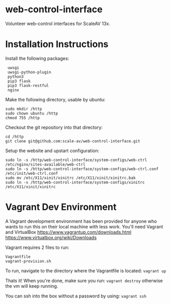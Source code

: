 web-control-interface
=====================

Volunteer web-control interfaces for ScaleAV 13x.

Installation Instructions
=========================

Install the following packages:

     uwsgi
     uwsgi-python-plugin
     python3
     pip3 flask
     pip3 flask-restful
     nginx

Make the following directory, usable by ubuntu:

    sudo mkdir /http
    sudo chown ubuntu /http
    chmod 755 /http

Checkout the git repository into that directory:

    cd /http
    git clone git@github.com:scale-av/web-control-interface.git

Setup the website and upstart configuration:

    sudo ln -s /http/web-control-interface/system-configs/web-ctrl /etc/nginx/sites-available/web-ctrl
    sudo ln -s /http/web-control-interface/system-configs/web-ctrl.conf /etc/init/web-ctrl.conf
    sudo mv /etc/X11/xinit/xinitrc /etc/X11/xinit/xinitrc.bak
    sudo ln -s /http/web-control-interface/system-configs/xinitrc /etc/X11/xinit/xinitrc

Vagrant Dev Environment
=========================
A Vagrant development environment has been provided for anyone who wants to run this on their local machine with less work.
You'll need Vagrant and VirtualBox
https://www.vagrantup.com/downloads.html
https://www.virtualbox.org/wiki/Downloads

Vagrant requires 2 files to run:

```
Vagrantfile
vagrant-provision.sh
```
To run, navigate to the directory where the Vagrantfile is located:
`vagrant up`

Thats it! When you're done, make sure you run:
`vagrant destroy`
otherwise the vm will keep running.

You can ssh into the box without a password by using:
`vagrant ssh`
